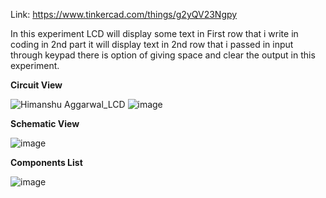 Link: https://www.tinkercad.com/things/g2yQV23Ngpy

In this experiment LCD will display some text in First row that i write in coding 
in 2nd part it will display text in 2nd row that i passed in input through keypad there is option of giving space and clear the output in this experiment.

**Circuit View**

![Himanshu Aggarwal_LCD](https://github.com/himansh19/Arduino-TinkedCad-Projects/assets/89848299/e3dc09da-3fc6-46ad-b3fe-89b74c8aa189)
![image](https://github.com/himansh19/Arduino-TinkedCad-Projects/assets/89848299/e8f3d156-63e0-4fc1-af40-d7bc2cf7ebc8)

**Schematic View**


![image](https://github.com/himansh19/Arduino-TinkedCad-Projects/assets/89848299/2561ab99-fda0-4bf1-a1ef-eed0e1e5edae)

**Components List**

![image](https://github.com/himansh19/Arduino-TinkedCad-Projects/assets/89848299/8872af0f-c268-4038-bb2d-aaf9ca7fb849)



